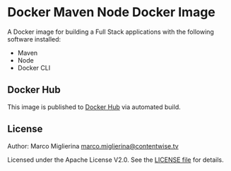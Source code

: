 # Docker Maven Node Docker Image

A Docker image for building a Full Stack applications with the following software installed:

* Maven
* Node
* Docker CLI

## Docker Hub

This image is published to [Docker Hub](https://hub.docker.com/r/contentwisetv/maven-node-docker/) via automated build.

## License

Author: Marco Miglierina <marco.miglierina@contentwise.tv>

Licensed under the Apache License V2.0. See the [LICENSE file](LICENSE) for details.